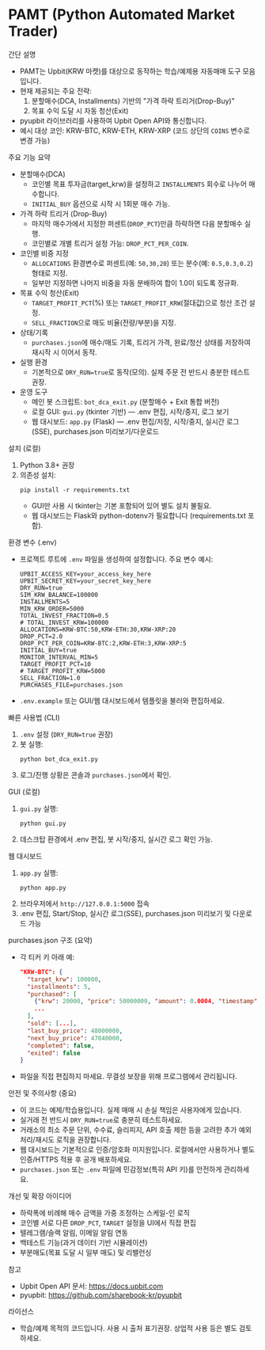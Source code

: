 # PAMT (Python Automated Market Trader)

간단 설명
- PAMT는 Upbit(KRW 마켓)를 대상으로 동작하는 학습/예제용 자동매매 도구 모음입니다.
- 현재 제공되는 주요 전략:
  1. 분할매수(DCA, Installments) 기반의 "가격 하락 트리거(Drop-Buy)"
  2. 목표 수익 도달 시 자동 청산(Exit)
- pyupbit 라이브러리를 사용하여 Upbit Open API와 통신합니다.
- 예시 대상 코인: KRW-BTC, KRW-ETH, KRW-XRP (코드 상단의 `COINS` 변수로 변경 가능)

주요 기능 요약
- 분할매수(DCA)
  - 코인별 목표 투자금(target_krw)을 설정하고 `INSTALLMENTS` 회수로 나누어 매수합니다.
  - `INITIAL_BUY` 옵션으로 시작 시 1회분 매수 가능.
- 가격 하락 트리거 (Drop-Buy)
  - 마지막 매수가에서 지정한 퍼센트(`DROP_PCT`)만큼 하락하면 다음 분할매수 실행.
  - 코인별로 개별 트리거 설정 가능: `DROP_PCT_PER_COIN`.
- 코인별 비중 지정
  - `ALLOCATIONS` 환경변수로 퍼센트(예: `50,30,20`) 또는 분수(예: `0.5,0.3,0.2`) 형태로 지정.
  - 일부만 지정하면 나머지 비중을 자동 분배하여 합이 1.0이 되도록 정규화.
- 목표 수익 청산(Exit)
  - `TARGET_PROFIT_PCT`(%) 또는 `TARGET_PROFIT_KRW`(절대값)으로 청산 조건 설정.
  - `SELL_FRACTION`으로 매도 비율(전량/부분)을 지정.
- 상태/기록
  - `purchases.json`에 매수/매도 기록, 트리거 가격, 완료/청산 상태를 저장하여 재시작 시 이어서 동작.
- 실행 환경
  - 기본적으로 `DRY_RUN=true`로 동작(모의). 실제 주문 전 반드시 충분한 테스트 권장.
- 운영 도구
  - 메인 봇 스크립트: `bot_dca_exit.py` (분할매수 + Exit 통합 버전)
  - 로컬 GUI: `gui.py` (tkinter 기반) — .env 편집, 시작/중지, 로그 보기
  - 웹 대시보드: `app.py` (Flask) — .env 편집/저장, 시작/중지, 실시간 로그(SSE), purchases.json 미리보기/다운로드

설치 (로컬)
1. Python 3.8+ 권장
2. 의존성 설치:
   ```
   pip install -r requirements.txt
   ```
   - GUI만 사용 시 tkinter는 기본 포함되어 있어 별도 설치 불필요.
   - 웹 대시보드는 Flask와 python-dotenv가 필요합니다 (requirements.txt 포함).

환경 변수 (.env)
- 프로젝트 루트에 `.env` 파일을 생성하여 설정합니다. 주요 변수 예시:
  ```
  UPBIT_ACCESS_KEY=your_access_key_here
  UPBIT_SECRET_KEY=your_secret_key_here
  DRY_RUN=true
  SIM_KRW_BALANCE=100000
  INSTALLMENTS=5
  MIN_KRW_ORDER=5000
  TOTAL_INVEST_FRACTION=0.5
  # TOTAL_INVEST_KRW=100000
  ALLOCATIONS=KRW-BTC:50,KRW-ETH:30,KRW-XRP:20
  DROP_PCT=2.0
  DROP_PCT_PER_COIN=KRW-BTC:2,KRW-ETH:3,KRW-XRP:5
  INITIAL_BUY=true
  MONITOR_INTERVAL_MIN=5
  TARGET_PROFIT_PCT=10
  # TARGET_PROFIT_KRW=5000
  SELL_FRACTION=1.0
  PURCHASES_FILE=purchases.json
  ```
- `.env.example` 또는 GUI/웹 대시보드에서 템플릿을 불러와 편집하세요.

빠른 사용법 (CLI)
1. `.env` 설정 (`DRY_RUN=true` 권장)
2. 봇 실행:
   ```
   python bot_dca_exit.py
   ```
3. 로그/진행 상황은 콘솔과 `purchases.json`에서 확인.

GUI (로컬)
1. `gui.py` 실행:
   ```
   python gui.py
   ```
2. 데스크탑 환경에서 .env 편집, 봇 시작/중지, 실시간 로그 확인 가능.

웹 대시보드
1. `app.py` 실행:
   ```
   python app.py
   ```
2. 브라우저에서 `http://127.0.0.1:5000` 접속
3. .env 편집, Start/Stop, 실시간 로그(SSE), purchases.json 미리보기 및 다운로드 가능

purchases.json 구조 (요약)
- 각 티커 키 아래 예:
  ```json
  "KRW-BTC": {
    "target_krw": 100000,
    "installments": 5,
    "purchased": [
      {"krw": 20000, "price": 50000000, "amount": 0.0004, "timestamp": "..."},
      ...
    ],
    "sold": [...],
    "last_buy_price": 48000000,
    "next_buy_price": 47040000,
    "completed": false,
    "exited": false
  }
  ```
- 파일을 직접 편집하지 마세요. 무결성 보장을 위해 프로그램에서 관리됩니다.

안전 및 주의사항 (중요)
- 이 코드는 예제/학습용입니다. 실제 매매 시 손실 책임은 사용자에게 있습니다.
- 실거래 전 반드시 `DRY_RUN=true`로 충분히 테스트하세요.
- 거래소의 최소 주문 단위, 수수료, 슬리피지, API 호출 제한 등을 고려한 추가 예외 처리/재시도 로직을 권장합니다.
- 웹 대시보드는 기본적으로 인증/암호화 미지원입니다. 로컬에서만 사용하거나 별도 인증/HTTPS 적용 후 공개 배포하세요.
- `purchases.json` 또는 `.env` 파일에 민감정보(특히 API 키)를 안전하게 관리하세요.

개선 및 확장 아이디어
- 하락폭에 비례해 매수 금액을 가중 조정하는 스케일-인 로직
- 코인별 서로 다른 `DROP_PCT`, `TARGET` 설정을 UI에서 직접 편집
- 텔레그램/슬랙 알림, 이메일 알림 연동
- 백테스트 기능(과거 데이터 기반 시뮬레이션)
- 부분매도(목표 도달 시 일부 매도) 및 리밸런싱

참고
- Upbit Open API 문서: https://docs.upbit.com
- pyupbit: https://github.com/sharebook-kr/pyupbit

라이선스
- 학습/예제 목적의 코드입니다. 사용 시 출처 표기권장. 상업적 사용 등은 별도 검토하세요.